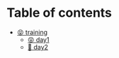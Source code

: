 # Table of contents

* [😝 training](README.md)
  * [😝 day1](training/day1.md)
  * [🥸 day2](training/day2.md)
